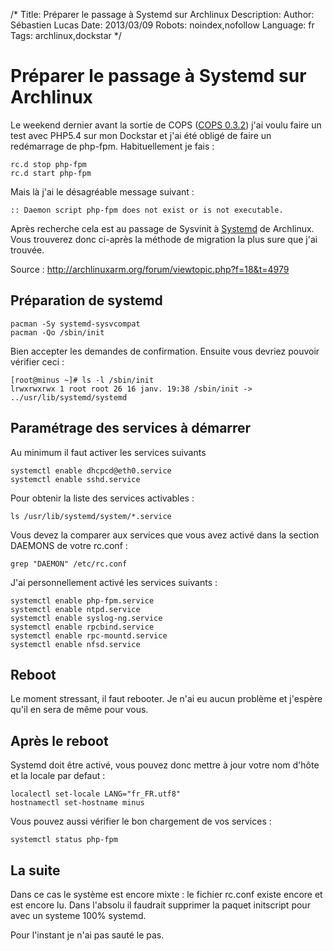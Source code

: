 /*
Title: Préparer le passage à Systemd sur Archlinux
Description: 
Author: Sébastien Lucas
Date: 2013/03/09
Robots: noindex,nofollow
Language: fr
Tags: archlinux,dockstar
*/
# Préparer le passage à Systemd sur Archlinux

Le weekend dernier avant la sortie de COPS ([COPS 0.3.2](/blog/cops-0.3.2)) j'ai voulu faire un test avec PHP5.4 sur mon Dockstar et j'ai été obligé de faire un redémarrage de php-fpm. Habituellement je fais :
```
rc.d stop php-fpm
rc.d start php-fpm
```
Mais là j'ai le désagréable message suivant :
```
:: Daemon script php-fpm does not exist or is not executable.
```
Après recherche cela est au passage de Sysvinit à [Systemd](https://wiki.archlinux.org/index.php/Systemd) de Archlinux. Vous trouverez donc ci-après la méthode de migration la plus sure que j'ai trouvée.

Source : http://archlinuxarm.org/forum/viewtopic.php?f=18&t=4979

## Préparation de systemd

```
pacman -Sy systemd-sysvcompat
pacman -Qo /sbin/init
```
Bien accepter les demandes de confirmation. Ensuite vous devriez pouvoir vérifier ceci :
```
[root@minus ~]# ls -l /sbin/init
lrwxrwxrwx 1 root root 26 16 janv. 19:38 /sbin/init -> ../usr/lib/systemd/systemd
```
## Paramétrage des services à démarrer

Au minimum il faut activer les services suivants
```
systemctl enable dhcpcd@eth0.service
systemctl enable sshd.service
```

Pour obtenir la liste des services activables :
```
ls /usr/lib/systemd/system/*.service
```

Vous devez la comparer aux services que vous avez activé dans la section DAEMONS de votre rc.conf :
```
grep "DAEMON" /etc/rc.conf
```

J'ai personnellement activé les services suivants :
```
systemctl enable php-fpm.service
systemctl enable ntpd.service
systemctl enable syslog-ng.service
systemctl enable rpcbind.service
systemctl enable rpc-mountd.service
systemctl enable nfsd.service
```
## Reboot

Le moment stressant, il faut rebooter. Je n'ai eu aucun problème et j'espère qu'il en sera de même pour vous.
## Après le reboot

Systemd doit être activé, vous pouvez donc mettre à jour votre nom d'hôte et la locale par defaut :
```
localectl set-locale LANG="fr_FR.utf8"
hostnamectl set-hostname minus
```

Vous pouvez aussi vérifier le bon chargement de vos services : 
```
systemctl status php-fpm
```
## La suite

Dans ce cas le système est encore mixte : le fichier rc.conf existe encore et est encore lu. Dans l'absolu il faudrait supprimer la paquet initscript pour avec un systeme 100% systemd.

Pour l'instant je n'ai pas sauté le pas.
